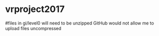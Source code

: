 # vrproject2017

#files in gi/level0 will need to be unzipped GitHub would  not allow me to upload files uncompressed
